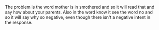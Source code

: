 The problem is the word mother is in smothered and so it will read that and say how about your parents. Also in the word know it see the word no and so it will say why so negative, even though there isn't a negative intent in the response.  